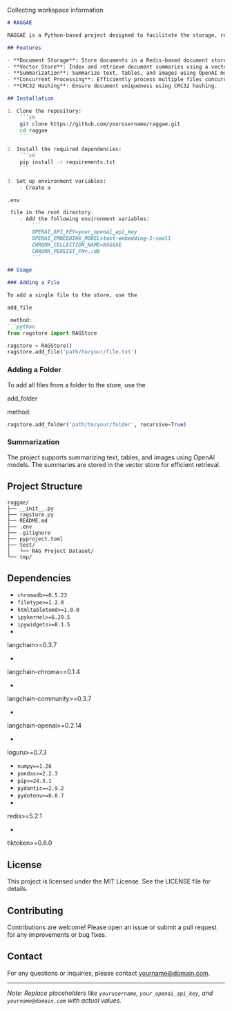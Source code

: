 Collecting workspace information

```markdown
# RAGGAE

RAGGAE is a Python-based project designed to facilitate the storage, retrieval, and summarization of documents using advanced language models and vector stores. The project leverages various libraries and tools to process and manage documents efficiently.

## Features

- **Document Storage**: Store documents in a Redis-based document store.
- **Vector Store**: Index and retrieve document summaries using a vector store.
- **Summarization**: Summarize text, tables, and images using OpenAI models.
- **Concurrent Processing**: Efficiently process multiple files concurrently using thread pools.
- **CRC32 Hashing**: Ensure document uniqueness using CRC32 hashing.

## Installation

1. Clone the repository:
    ```sh
    git clone https://github.com/yourusername/raggae.git
    cd raggae
    ```

2. Install the required dependencies:
    ```sh
    pip install -r requirements.txt
    ```

3. Set up environment variables:
    - Create a 

.env

 file in the root directory.
    - Add the following environment variables:
        ```
        OPENAI_API_KEY=your_openai_api_key
        OPENAI_EMBEDDING_MODEL=text-embedding-3-small
        CHROMA_COLLECTION_NAME=RAGGAE
        CHROMA_PERSIST_FN=./db
        ```

## Usage

### Adding a File

To add a single file to the store, use the 

add_file

 method:
```python
from ragstore import RAGStore

ragstore = RAGStore()
ragstore.add_file('path/to/your/file.txt')
```

### Adding a Folder

To add all files from a folder to the store, use the 

add_folder

 method:
```python
ragstore.add_folder('path/to/your/folder', recursive=True)
```

### Summarization

The project supports summarizing text, tables, and images using OpenAI models. The summaries are stored in the vector store for efficient retrieval.

## Project Structure

```
raggae/
├── __init__.py
├── ragstore.py
├── README.md
├── .env
├── .gitignore
├── pyproject.toml
├── test/
│   └── RAG Project Dataset/
└── tmp/
```

## Dependencies

- `chromadb>=0.5.23`
- `filetype>=1.2.0`
- `htmltabletomd>=1.0.0`
- `ipykernel>=6.29.5`
- `ipywidgets>=8.1.5`
- 

langchain>=0.3.7


- 

langchain-chroma==0.1.4


- 

langchain-community>=0.3.7


- 

langchain-openai>=0.2.14


- 

loguru>=0.7.3


- `numpy==1.26`
- `pandas>=2.2.3`
- `pip>=24.3.1`
- `pydantic==2.9.2`
- `pydotenv>=0.0.7`
- 

redis>=5.2.1


- 

tiktoken>=0.8.0



## License

This project is licensed under the MIT License. See the LICENSE file for details.

## Contributing

Contributions are welcome! Please open an issue or submit a pull request for any improvements or bug fixes.

## Contact

For any questions or inquiries, please contact [yourname@domain.com](mailto:yourname@domain.com).

---

*Note: Replace placeholders like `yourusername`, `your_openai_api_key`, and `yourname@domain.com` with actual values.*
```